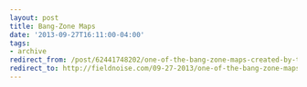```yaml
---
layout: post 
title: Bang-Zone Maps
date: '2013-09-27T16:11:00-04:00' 
tags: 
- archive 
redirect_from: /post/62441748202/one-of-the-bang-zone-maps-created-by-the/
redirect_to: http://fieldnoise.com/09-27-2013/one-of-the-bang-zone-maps-created-by-the/
---
```


